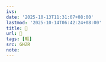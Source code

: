 ```yaml
---
ivs:
date: '2025-10-13T11:31:07+08:00'
lastmod: '2025-10-14T06:42:24+08:00'
title: 󰨖
url: 󰨖
tags: [眶]
src: GHZR
note:
---
```

